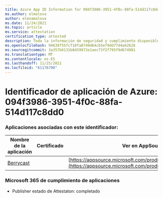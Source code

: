 ```yaml
---
title: Azure App ID Information for 094f3986-3951-4f0c-88fa-514d117c8dd0
ms.author: elmalova
author: elenamalova
ms.date: 11/24/2021
ms.topic: article
ms.service: attestation
certification_type: attested
description: Toda la información de seguridad y cumplimiento disponible para 094f3986-3951-4f0c-88fa-514d117c8dd0.
ms.openlocfilehash: 94639f55fcf10fa8749d64cb5ef9dd77d4a62626
ms.sourcegitcommit: 3a357b6131b8459972e1aec73f2f795f9d674981
ms.translationtype: MT
ms.contentlocale: es-ES
ms.lasthandoff: 11/25/2021
ms.locfileid: "61176790"
---
```

# <a name="azure-app-id-094f3986-3951-4f0c-88fa-514d117c8dd0"></a>Identificador de aplicación de Azure: 094f3986-3951-4f0c-88fa-514d117c8dd0


### <a name="apps-associated-with-this-id"></a>Aplicaciones asociadas con este identificador:
| **Nombre de la aplicación** | **Certificado** | **Ver en AppSource** |
|--------------|---------------|-----------------------|
| [Berrycast](https://docs.microsoft.com/microsoft-365-app-certification/forward/WA200002798) |  | [https://appsource.microsoft.com/product/office/WA200002798](https://appsource.microsoft.com/product/office/WA200002798) |

### <a name="microsoft-365-app-compliance-status"></a>Microsoft 365 de cumplimiento de aplicaciones
- Publisher estado de Attestaton: completado
